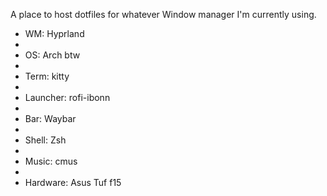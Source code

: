 A place to host dotfiles for whatever Window manager I'm currently using.

* WM: Hyprland
* 
* OS: Arch btw
* 
* Term: kitty
* 
* Launcher: rofi-ibonn
* 
* Bar: Waybar
* 
* Shell: Zsh
* 
* Music: cmus
* 
* Hardware: Asus Tuf f15
